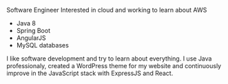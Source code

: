 Software Engineer
Interested in cloud and working to learn about AWS

- Java 8
- Spring Boot
- AngularJS
- MySQL databases

I like software development and try to learn about everything. I use Java professionaly, created a WordPress theme for my website and continuously improve in the JavaScript stack with ExpressJS and React.

<!---
Davel99/Davel99 is a ✨ special ✨ repository because its `README.md` (this file) appears on your GitHub profile.
You can click the Preview link to take a look at your changes.
--->
